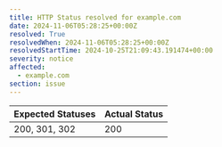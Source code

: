 ```yaml
---
title: HTTP Status resolved for example.com
date: 2024-11-06T05:28:25+00:00Z
resolved: True
resolvedWhen: 2024-11-06T05:28:25+00:00Z
resolvedStartTime: 2024-10-25T21:09:43.191474+00:00
severity: notice
affected:
  - example.com
section: issue
---
```


| Expected Statuses | Actual Status  |
|-------------------|----------------|
| 200, 301, 302 | 200 |
